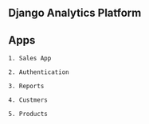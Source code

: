 ## Django Analytics Platform

## Apps

    1. Sales App

    2. Authentication

    3. Reports

    4. Custmers

    5. Products
